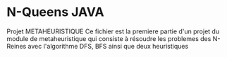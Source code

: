 # N-Queens JAVA
Projet METAHEURISTIQUE
Ce fichier est la premiere partie d'un projet du module de metaheuristique qui consiste à
résoudre les problemes des N-Reines avec l'algorithme DFS, BFS ainsi que deux heuristiques
